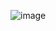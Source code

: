 
![image](https://user-images.githubusercontent.com/76823502/132914080-9a3ef1f8-9958-4295-abd9-21a2dfcff5ec.png)
